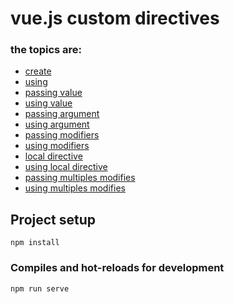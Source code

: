 # vue.js custom directives


### the topics are:

* [create](https://github.com/robsonoduarte/learn-vue/blob/0b7dd5750a8cb641d6584c38dd0345d962002233/vuejs-2-curse/directives/src/main.js#L6)
* [using](https://github.com/robsonoduarte/learn-vue/blob/0b7dd5750a8cb641d6584c38dd0345d962002233/vuejs-2-curse/directives/src/App.vue#L5)
* [passing value](https://github.com/robsonoduarte/learn-vue/blob/0b7dd5750a8cb641d6584c38dd0345d962002233/vuejs-2-curse/directives/src/App.vue#L6)
* [using value](https://github.com/robsonoduarte/learn-vue/blob/0b7dd5750a8cb641d6584c38dd0345d962002233/vuejs-2-curse/directives/src/main.js#L12-L14)
* [passing argument](https://github.com/robsonoduarte/learn-vue/blob/0b7dd5750a8cb641d6584c38dd0345d962002233/vuejs-2-curse/directives/src/App.vue#L6)
* [using argument](https://github.com/robsonoduarte/learn-vue/blob/0b7dd5750a8cb641d6584c38dd0345d962002233/vuejs-2-curse/directives/src/main.js#L11)
* [passing modifiers](https://github.com/robsonoduarte/learn-vue/blob/0b7dd5750a8cb641d6584c38dd0345d962002233/vuejs-2-curse/directives/src/App.vue#L7)
* [using modifiers](https://github.com/robsonoduarte/learn-vue/blob/0b7dd5750a8cb641d6584c38dd0345d962002233/vuejs-2-curse/directives/src/main.js#L9)
* [local directive](https://github.com/robsonoduarte/learn-vue/blob/0b7dd5750a8cb641d6584c38dd0345d962002233/vuejs-2-curse/directives/src/App.vue#L15)
* [using local directive](https://github.com/robsonoduarte/learn-vue/blob/0b7dd5750a8cb641d6584c38dd0345d962002233/vuejs-2-curse/directives/src/App.vue#L8)
* [passing multiples modifies](https://github.com/robsonoduarte/learn-vue/blob/8e5b29ce7ad8039fc9e02a2fbc7bf3e65842c025/vuejs-2-curse/directives/src/App.vue#L9)
* [using multiples modifies](https://github.com/robsonoduarte/learn-vue/blob/8e5b29ce7ad8039fc9e02a2fbc7bf3e65842c025/vuejs-2-curse/directives/src/App.vue#L26-L29)

## Project setup
```
npm install
```

### Compiles and hot-reloads for development
```
npm run serve
```
